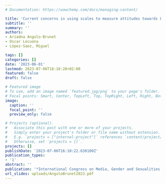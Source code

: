 ```yaml
---
# Documentation: https://wowchemy.com/docs/managing-content/

title: 'Current concerns in using scales to measure attitudes towards LGBTI people in media'
subtitle: ''
summary: ''
authors:
- Ariadna Angulo-Brunet
- Oscar Lecuona
- López-Saez, Miguel

tags: []
categories: []
date: '2023-06-01'
lastmod: 2023-07-06T18:10:28+02:00
featured: false
draft: false

# Featured image
# To use, add an image named `featured.jpg/png` to your page's folder.
# Focal points: Smart, Center, TopLeft, Top, TopRight, Left, Right, BottomLeft, Bottom, BottomRight.
image:
  caption: ''
  focal_point: ''
  preview_only: false

# Projects (optional).
#   Associate this post with one or more of your projects.
#   Simply enter your project's folder or file name without extension.
#   E.g. `projects = ["internal-project"]` references `content/project/deep-learning/index.md`.
#   Otherwise, set `projects = []`.
projects: []
publishDate: '2023-07-06T16:10:22.630100Z'
publication_types:
- '1'
abstract: ''
publication: '*International Congress on Media, Gender and Sexualities: Representations, Literacies and Audiences: workshop*'
url_slides: uploads/AnguloBrunet2023.pdf
---
```

